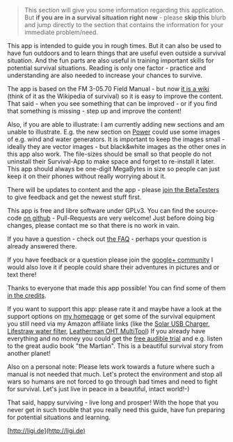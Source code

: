 > This section will give you some information regarding this application. But **if you are in a survival situation right now** - please **skip this** blurb and jump directly to the section that contains the information for your immediate problem/need.

This app is intended to guide you in rough times. But it can also be used to have fun outdoors and to learn things that are useful even outside a survival situation. And the fun parts are also useful in training important skills for potential survival situations. Reading is only one factor - practice and understanding are also needed to increase your chances to survive.

The app is based on the FM 3-05.70 Field Manual - but now [it is a wiki](https://github.com/ligi/SurvivalManual/wiki) (think of it as the Wikipedia of survival) so it is easy to improve the content. That said - when you see something that can be improved - or if you find that something is missing - step up and improve the content!

Also, if you are able to illustrate: I am currently adding new sections and am unable to illustrate. E.g. the new section on [Power](Power) could use some images of e.g. wind and water generators. It is important to keep the images small - ideally they are vector images - but black&white images as the other ones in this app also work. The file-sizes should be small so that people do not uninstall their Survival-App to make space and forget to re-install it later. This app should always be one-digit MegaBytes in size so people can just keep it on their phones without really worrying about it.

There will be updates to content and the app - please [join the BetaTesters](https://play.google.com/apps/testing/org.ligi.survivalmanual) to give feedback and get the newest stuff first.

This app is free and libre software under GPLv3. You can find the source-code [on github](https://github.com/ligi/SurvivalManual) - Pull-Requests are very welcome! Just before doing big changes, please contact me so that there is no work in vain.

If you have a question - check out [the FAQ](FAQ) - perhaps your question is already answered there.

If you have feedback or a question please join the [google+ community](https://plus.google.com/b/103953721589307612391/communities/112461702014401198208)
I would also love it if people could share their adventures in pictures and or text there!

Thanks to everyone that made this app possible! You can find some of them [in the credits](Credits).

If you want to support this app: please rate it and maybe have a look at the support options on [my homepage](http://ligi.de) or get some of the survival equipment you still need via my Amazon affiliate links (like the [Solar USB Charger](SolarUSBCharger), [Lifestraw water filter](LifeStraw), [Leatherman OHT MultiTool](OHTMultiTool))
If you already have everything and no money you could get the [free audible trial](Audible) and e.g. listen to the great audio book "the Martian". This is a beautiful survival story from another planet!

Also on a personal note: Please lets work towards a future where such a manual is not needed that much. Let's protect the environment and stop all wars so humans are not forced to go through bad times and need to fight for survival. Let's just live in peace in a beautiful, intact world!-)

That said, happy surviving - live long and prosper! With the hope that you never get in such trouble that you really need this guide, have fun preparing for potential situations and learning.

[http://ligi.de](http://ligi.de)